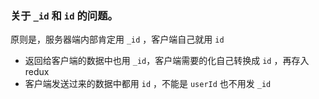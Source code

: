 ### 关于 `_id` 和 `id` 的问题。

原则是，服务器端内部肯定用 `_id` ，客户端自己就用 `id`

- 返回给客户端的数据中也用 `_id`，客户端需要的化自己转换成 `id` ，再存入 redux
- 客户端发送过来的数据中都用 `id` ，不能是 `userId` 也不用发 `_id`
